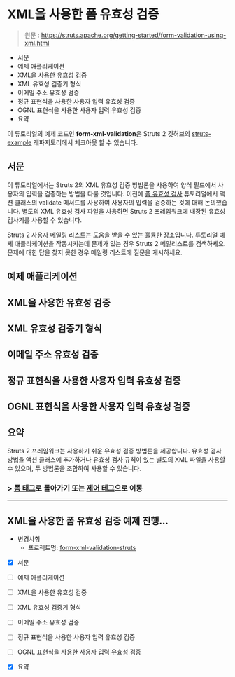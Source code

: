 # XML을 사용한 폼 유효성 검증

> 원문 : https://struts.apache.org/getting-started/form-validation-using-xml.html

* 서문
* 예제 애플리케이션
*  XML을 사용한 유효성 검증
* XML 유효성 검증기 형식
* 이메일 주소 유효성 검증
* 정규 표현식을 사용한 사용자 입력 유효성 검증
* OGNL 표현식을 사용한 사용자 입력 유효성 검증
* 요약

이 튜토리얼의 예제 코드인 **form-xml-validation**은 Struts 2 깃허브의 [struts-example](https://github.com/apache/struts-examples) 레파지토리에서 체크아웃 할 수 있습니다.



## 서문

이 튜토리얼에서는 Struts 2의 XML 유효성 검증 방법론을 사용하여 양식 필드에서 사용자의 입력을 검증하는 방법을 다룰 것입니다. 이전에 [폼 유효성 검사](../form-validation) 튜토리얼에서 액션 클래스의 validate 메서드를 사용하여 사용자의 입력을 검증하는 것에 대해 논의했습니다. 별도의 XML 유효성 검사 파일을 사용하면 Struts 2 프레임워크에 내장된 유효성 검사기를 사용할 수 있습니다.

Struts 2 [사용자 메일링](http://struts.apache.org/mail.html) 리스트는 도움을 받을 수 있는 훌륭한 장소입니다. 튜토리얼 예제 애플리케이션을 작동시키는데 문제가 있는 경우 Struts 2 메일리스트를 검색하세요. 문제에 대한 답을 찾지 못한 경우 메일링 리스트에 질문을 게시하세요. 





## 예제 애플리케이션







## XML을 사용한 유효성 검증





## XML 유효성 검증기 형식





## 이메일 주소 유효성 검증





## 정규 표현식을 사용한 사용자 입력 유효성 검증





## OGNL 표현식을 사용한 사용자 입력 유효성 검증







## 요약

Struts 2 프레임워크는 사용하기 쉬운 유효성 검증 방법론을 제공합니다. 유효성 검사 방법을 액션 클래스에 추가하거나 유효성 검사 규칙이 있는 별도의 XML 파일을 사용할 수 있으며, 두 방법론을 조합하여 사용할 수 있습니다.




### >  [폼 태그](../form-tags)로 돌아가기 또는 [제어 테그](https://struts.apache.org/getting-started/control-tags.html)으로 이동

---

## XML을 사용한 폼 유효성 검증 예제 진행...

* 변경사항
  * 프로젝트명: [form-xml-validation-struts](form-xml-validation-struts)
* [x] 서문
* [ ] 예제 애플리케이션
* [ ]  XML을 사용한 유효성 검증
* [ ] XML 유효성 검증기 형식
* [ ] 이메일 주소 유효성 검증
* [ ] 정규 표현식을 사용한 사용자 입력 유효성 검증
* [ ] OGNL 표현식을 사용한 사용자 입력 유효성 검증
* [x] 요약


